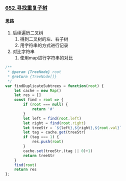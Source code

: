 ### [652.寻找重复子树](https://leetcode-cn.com/problems/find-duplicate-subtrees/)

#### 思路
1. 后续遍历二叉树
   1. 得到二叉树的左、右子树
   2. 用字符串的方式进行记录
2. 对比字符串
   1. 使用map进行字符串的对比

```javascript
/**
 * @param {TreeNode} root
 * @return {TreeNode[]}
 */
var findDuplicateSubtrees = function(root) {
    let cache = new Map()
    let res = []
    const find = root => {
        if (root === null) {
            return '#'
        }
        let left = find(root.left)
        let right = find(root.right)
        let treeStr = `${left},${right},${root.val}`
        let tag = cache.get(treeStr)
        if (tag === 1) {
            res.push(root)
        }
        cache.set(treeStr,(tag || 0)+1)
        return treeStr
    }
    find(root)
    return res
};
```